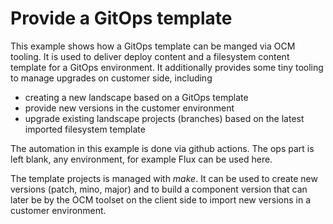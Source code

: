 # Provide a GitOps template

This example shows how a GitOps template
can be manged via OCM tooling.
It is used to deliver deploy content and 
a filesystem content template for a GitOps
environment. It additionally provides some 
tiny tooling to manage upgrades on customer
side, including
- creating a new landscape based on a GitOps template
- provide new versions in the customer environment
- upgrade existing landscape projects (branches) based
  on the latest imported filesystem template

The automation in this example is done via github actions.
The ops part is left blank, any environment, for example
Flux can be used here.

The template projects is managed with *make*.
It can be used to create new versions (patch, mino, major)
and to build a component version that can later be 
by the OCM toolset on the client side to import new
versions in a customer environment.
